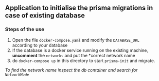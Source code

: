 ## Application to initialise the prisma migrations in case of existing database

### Steps of the use
1. Open the file `docker-compose.yaml` and modify the `DATABASE_URL` according to your database
2. If the database is a docker service running on the existing machine, **uncomment** the `networks` and put the *correct network name
3. do `docker-compose up` in this directory to start `prisma-init` and migrate.

*To find the network name inspect the db container and search for `NetworkMode`*